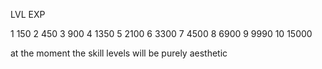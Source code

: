 LVL	EXP

1	150
2	450
3	900
4	1350
5	2100
6	3300
7	4500
8	6900
9	9990
10	15000

at the moment the skill levels will be purely aesthetic